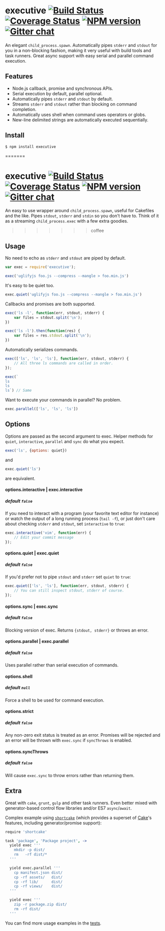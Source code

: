 # executive [![Build Status][travis-image]][travis-url] [![Coverage Status][coveralls-image]][coveralls-url] [![NPM version][npm-image]][npm-url]  [![Gitter chat][gitter-image]][gitter-url]

An elegant `child_process.spawn`. Automatically pipes `stderr` and `stdout` for
you in a non-blocking fashion, making it very useful with build tools and task
runners. Great async support with easy serial and parallel command execution.

## Features
- Node.js callback, promise and synchronous APIs.
- Serial execution by default, parallel optional.
- Automatically pipes `stderr` and `stdout` by default.
- Streams `stderr` and `stdout` rather than blocking on command completion.
- Automatically uses shell when command uses operators or globs.
- New-line delimited strings are automatically executed sequentially.

## Install
```bash
$ npm install executive
```
=======
# executive [![Build Status][travis-image]][travis-url] [![Coverage Status][coveralls-image]][coveralls-url] [![NPM version][npm-image]][npm-url]  [![Gitter chat][gitter-image]][gitter-url]

An easy to use wrapper around `child_process.spawn`, useful for Cakefiles and the like. Pipes `stdout`, `stderr` and `stdin` so you don't have to. Think of it as a streaming `child_process.exec` with a few extra goodies.
>>>>>>> coffee

## Usage

No need to echo as `stderr` and `stdout` are piped by default.

```javascript
var exec = require('executive');

exec('uglifyjs foo.js --compress --mangle > foo.min.js')
```

It's easy to be quiet too.
```javascript
exec.quiet('uglifyjs foo.js --compress --mangle > foo.min.js')
```

Callbacks and promises are both supported.
```javascript
exec('ls -l', function(err, stdout, stderr) {
    var files = stdout.split('\n');
})

exec('ls -l').then(function(res) {
    var files = res.stdout.split('\n');
})
```

Automatically serializes commands.

```javascript
exec(['ls', 'ls', 'ls'], function(err, stdout, stderr) {
    // All three ls commands are called in order.
});

exec(`
ls
ls
ls`) // Same
```

Want to execute your commands in parallel? No problem.
```javascript
exec.parallel(['ls', 'ls', 'ls'])
```

## Options
Options are passed as the second argument to exec. Helper methods for
`quiet`, `interactive`, `parallel` and `sync` do what you expect.

```javascript
exec('ls', {options: quiet})
```

and

```javascript
exec.quiet('ls')
```

are equivalent.

#### options.interactive | exec.interactive
##### default `false`

If you need to interact with a program (your favorite text editor for instance)
or watch the output of a long running process (`tail -f`), or just don't care
about checking `stderr` and `stdout`, set `interactive` to `true`:

```javascript
exec.interactive('vim', function(err) {
    // Edit your commit message
});
```

#### options.quiet | exec.quiet
##### default `false`

If you'd prefer not to pipe `stdout` and `stderr` set `quiet` to `true`:

```javascript
exec.quiet(['ls', 'ls'], function(err, stdout, stderr) {
    // You can still inspect stdout, stderr of course.
});
```

#### options.sync | exec.sync
##### default `false`
Blocking version of exec. Returns `{stdout, stderr}` or throws an error.

#### options.parallel | exec.parallel
##### default `false`
Uses parallel rather than serial execution of commands.

#### options.shell
##### default `null`
Force a shell to be used for command execution.

#### options.strict
##### default `false`
Any non-zero exit status is treated as an error. Promises will be rejected and
an error will be thrown with `exec.sync` if `syncThrows` is enabled.

#### options.syncThrows
##### default `false`
Will cause `exec.sync` to throw errors rather than returning them.

## Extra
Great with `cake`, `grunt`, `gulp` and other task runners. Even better mixed
with generator-based control flow libraries and/or ES7 `async`/`await`.

Complex example using [`shortcake`](http://github.com/zeekay/shortcake) (which
provides a superset of [Cake](http://coffeescript.org)'s features, including
generator/promise support):

```coffeescript
require 'shortcake'

task 'package', 'Package project', ->
  yield exec '''
    mkdir -p dist/
    rm   -rf dist/*
  '''

  yield exec.parallel '''
    cp manifest.json dist/
    cp -rf assets/   dist/
    cp -rf lib/      dist/
    cp -rf views/    dist/
  '''

  yield exec '''
    zip -r package.zip dist/
    rm -rf dist/
  '''
```

You can find more usage examples in the [tests](test/test.coffee).

[travis-url]: https://travis-ci.org/zeekay/executive
[travis-image]: https://img.shields.io/travis/zeekay/executive.svg
[coveralls-url]: https://coveralls.io/r/zeekay/executive/
[coveralls-image]: https://img.shields.io/coveralls/zeekay/executive.svg
[npm-url]: https://www.npmjs.com/package/executive
[npm-image]: https://img.shields.io/npm/v/executive.svg
[downloads-image]: https://img.shields.io/npm/dm/executive.svg
[downloads-url]: http://badge.fury.io/js/executive
[gitter-url]: https://gitter.im/zeekay/executive
[gitter-image]: https://img.shields.io/badge/gitter-join_chat-brightgreen.svg
